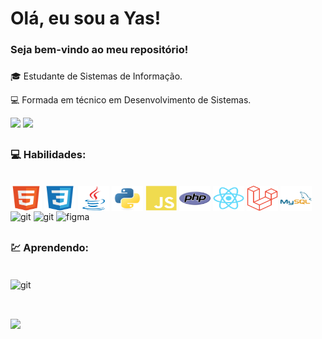 # Olá, eu sou a Yas! 
### Seja bem-vindo ao meu repositório! 

### 

🎓 Estudante de Sistemas de Informação.

💻 Formada em técnico em Desenvolvimento de Sistemas.

<a href="https://www.linkedin.com/in/yasmim-barros-8b1491200" target="_blank"><img src="https://img.shields.io/badge/-LinkedIn-%230077B5?style=for-the-badge&logo=linkedin&logoColor=white" target="_blank"></a> 
<a href = "mailto:barrosyasmim13@gmail.com"><img src="https://img.shields.io/badge/-Gmail-%23333?style=for-the-badge&logo=gmail&logoColor=white" target="_blank"></a>
##
### 💻 Habilidades: 
<div style="display: inline_block"><br>
  
  <img align="center" alt="HTML" width="50" height="40" src="https://raw.githubusercontent.com/devicons/devicon/master/icons/html5/html5-original.svg">
  <img align="center" alt="CSS"  width="50" height="40" src="https://raw.githubusercontent.com/devicons/devicon/master/icons/css3/css3-original.svg">
  <img align="center" alt="java" width="50" height="40" src="https://raw.githubusercontent.com/devicons/devicon/master/icons/java/java-original.svg"/>
  <img align="center" alt="Python"  width="50" height="40"" src="https://raw.githubusercontent.com/devicons/devicon/master/icons/python/python-original.svg">
  <img align="center" alt="Js"  width="50" height="40" src="https://raw.githubusercontent.com/devicons/devicon/master/icons/javascript/javascript-plain.svg">
  <img align="center" alt="php"  width="50" height="40" src="https://raw.githubusercontent.com/devicons/devicon/master/icons/php/php-original.svg" />
  <img align="center" alt="Rafa-React"  width="50" height="40" src="https://raw.githubusercontent.com/devicons/devicon/master/icons/react/react-original.svg">
  <img align="center" alt="laravel"  width="50" height="40" src="https://raw.githubusercontent.com/devicons/devicon/master/icons/laravel/laravel-original.svg" />
  <img align="center" alt="mysql"  width="50" height="40" src="https://raw.githubusercontent.com/devicons/devicon/master/icons/mysql/mysql-original-wordmark.svg" />
  <img align="center" alt="git"  width="50" height="40" src="https://www.vectorlogo.zone/logos/git-scm/git-scm-icon.svg" />
  <img align="center" alt="git"  width="50" height="40" src="https://www.vectorlogo.zone/logos/tailwindcss/tailwindcss-icon.svg" />
  <img align="center" alt="figma"  width="50" height="40" src="https://www.vectorlogo.zone/logos/figma/figma-icon.svg"/>
 
  
</div>

##

### 💹 Aprendendo: 
<div style="display: inline_block"><br>
   <img align="center" alt="git" width="50" height="40" src="https://www.vectorlogo.zone/logos/angular/angular-icon.svg" />
</div>


##


<br/>

<div style="display: flex; justify-content: space-between; align-items: center;">
   <!-- <img src="https://github-readme-stats.vercel.app/api?username=YasBarros&theme=react&hide_border=true&include_all_commits=false&count_private=false" style="margin-right: 10px;" />-->
    <img src="https://github-readme-stats.vercel.app/api/top-langs/?username=YasBarros&theme=react&hide_border=true&include_all_commits=false&count_private=false&layout=compact" />
</div>


